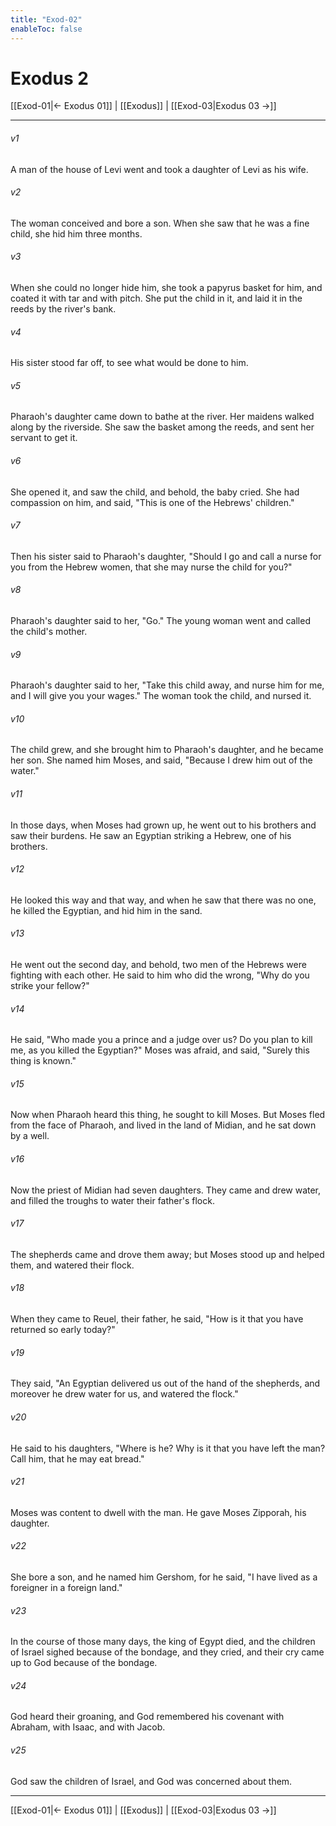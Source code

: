 ```yaml
---
title: "Exod-02"
enableToc: false
---
```

# Exodus 2

[[Exod-01|← Exodus 01]] | [[Exodus]] | [[Exod-03|Exodus 03 →]]
***



###### v1 
A man of the house of Levi went and took a daughter of Levi as his wife. 

###### v2 
The woman conceived and bore a son. When she saw that he was a fine child, she hid him three months. 

###### v3 
When she could no longer hide him, she took a papyrus basket for him, and coated it with tar and with pitch. She put the child in it, and laid it in the reeds by the river's bank. 

###### v4 
His sister stood far off, to see what would be done to him. 

###### v5 
Pharaoh's daughter came down to bathe at the river. Her maidens walked along by the riverside. She saw the basket among the reeds, and sent her servant to get it. 

###### v6 
She opened it, and saw the child, and behold, the baby cried. She had compassion on him, and said, "This is one of the Hebrews' children." 

###### v7 
Then his sister said to Pharaoh's daughter, "Should I go and call a nurse for you from the Hebrew women, that she may nurse the child for you?" 

###### v8 
Pharaoh's daughter said to her, "Go." The young woman went and called the child's mother. 

###### v9 
Pharaoh's daughter said to her, "Take this child away, and nurse him for me, and I will give you your wages." The woman took the child, and nursed it. 

###### v10 
The child grew, and she brought him to Pharaoh's daughter, and he became her son. She named him Moses, and said, "Because I drew him out of the water." 

###### v11 
In those days, when Moses had grown up, he went out to his brothers and saw their burdens. He saw an Egyptian striking a Hebrew, one of his brothers. 

###### v12 
He looked this way and that way, and when he saw that there was no one, he killed the Egyptian, and hid him in the sand. 

###### v13 
He went out the second day, and behold, two men of the Hebrews were fighting with each other. He said to him who did the wrong, "Why do you strike your fellow?" 

###### v14 
He said, "Who made you a prince and a judge over us? Do you plan to kill me, as you killed the Egyptian?" Moses was afraid, and said, "Surely this thing is known." 

###### v15 
Now when Pharaoh heard this thing, he sought to kill Moses. But Moses fled from the face of Pharaoh, and lived in the land of Midian, and he sat down by a well. 

###### v16 
Now the priest of Midian had seven daughters. They came and drew water, and filled the troughs to water their father's flock. 

###### v17 
The shepherds came and drove them away; but Moses stood up and helped them, and watered their flock. 

###### v18 
When they came to Reuel, their father, he said, "How is it that you have returned so early today?" 

###### v19 
They said, "An Egyptian delivered us out of the hand of the shepherds, and moreover he drew water for us, and watered the flock." 

###### v20 
He said to his daughters, "Where is he? Why is it that you have left the man? Call him, that he may eat bread." 

###### v21 
Moses was content to dwell with the man. He gave Moses Zipporah, his daughter. 

###### v22 
She bore a son, and he named him Gershom, for he said, "I have lived as a foreigner in a foreign land." 

###### v23 
In the course of those many days, the king of Egypt died, and the children of Israel sighed because of the bondage, and they cried, and their cry came up to God because of the bondage. 

###### v24 
God heard their groaning, and God remembered his covenant with Abraham, with Isaac, and with Jacob. 

###### v25 
God saw the children of Israel, and God was concerned about them.

***
[[Exod-01|← Exodus 01]] | [[Exodus]] | [[Exod-03|Exodus 03 →]]
